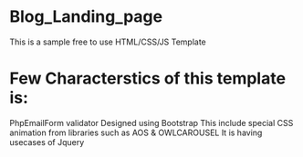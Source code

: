 # Blog_Landing_page
This is a sample free to use HTML/CSS/JS Template

# Few Characterstics of this template is:

 PhpEmailForm validator
 Designed using Bootstrap
 This include special CSS animation from libraries such as AOS & OWLCAROUSEL
 It is having usecases of Jquery
